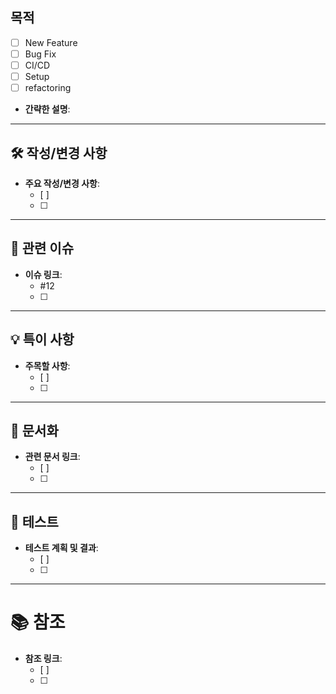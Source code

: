 ## 목적
- [ ] New Feature
- [ ] Bug Fix
- [ ] CI/CD
- [ ] Setup
- [ ] refactoring

- **간략한 설명**:

---

## 🛠 작성/변경 사항

- **주요 작성/변경 사항**:
  - [ ] 
  - [ ] 

---

## 🔗 관련 이슈

- **이슈 링크**:
  - #12
  - [ ] 

---

## 💡 특이 사항

- **주목할 사항**:
  - [ ] 
  - [ ] 

---

## 📖 문서화

- **관련 문서 링크**:
  - [ ] 
  - [ ] 

---

## 🧪 테스트

- **테스트 계획 및 결과**:
  - [ ] 
  - [ ] 

---

# 📚 참조

- **참조 링크**:
  - [ ] 
  - [ ] 
